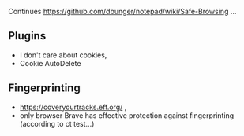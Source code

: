 Continues https://github.com/dbunger/notepad/wiki/Safe-Browsing ...

## Plugins

 - I don't care about cookies,
 - Cookie AutoDelete

## Fingerprinting

 - https://coveryourtracks.eff.org/ ,
 - only browser Brave has effective protection against fingerprinting (according to ct test...)

